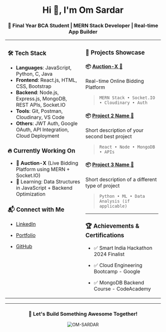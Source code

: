 <h1 align="center">Hi 👋, I'm Om Sardar</h1>
<h3 align="center">🚀 Final Year BCA Student | MERN Stack Developer | Real-time App Builder</h3>

<table>
  <tr>
    <td valign="top" width="50%">

### 🛠️ Tech Stack

- **Languages**: JavaScript, Python, C, Java  
- **Frontend**: React.js, HTML, CSS, Bootstrap  
- **Backend**: Node.js, Express.js, MongoDB, REST APIs, Socket.IO  
- **Tools**: Git, Postman, Cloudinary, VS Code  
- **Others**: JWT Auth, Google OAuth, API Integration, Cloud Deployment

### 🔥 Currently Working On

- 🎯 **Auction-X** (Live Bidding Platform using MERN + Socket.IO)
- 🧠 Learning: Data Structures in JavaScript + Backend Optimization

### 📬 Connect with Me

- [LinkedIn](https://linkedin.com/in/yourprofile)
- [Portfolio](https://yourportfolio.com)
- [GitHub](https://github.com/OM-SARDAR)

  </td>
  <td valign="top" width="50%">

### 🚀 Projects Showcase

#### 📦 [Auction-X 🔗](https://github.com/OM-SARDAR/AUCTION-X-LOCALHOST)
Real-time Online Bidding Platform  
> `MERN Stack • Socket.IO • Cloudinary • Auth`

#### 📦 [Project 2 Name 🔗](https://github.com/yourproject)
Short description of your second best project  
> `React • Node • MongoDB • APIs`

#### 📦 [Project 3 Name 🔗](https://github.com/yourproject)
Short description of a different type of project  
> `Python • ML • Data Analysis (if applicable)`

---

### 🏆 Achievements & Certifications

- ✅ Smart India Hackathon 2024 Finalist  
- ✅ Cloud Engineering Bootcamp - Google  
- ✅ MongoDB Backend Course - CodeAcademy  

  </td>
  </tr>
</table>

---

<h3 align="center">🚀 Let's Build Something Awesome Together!</h3>
<p align="center">
  <img src="https://komarev.com/ghpvc/?username=OM-SARDAR&label=Profile%20views&color=0e75b6&style=flat" alt="OM-SARDAR" />
</p>
